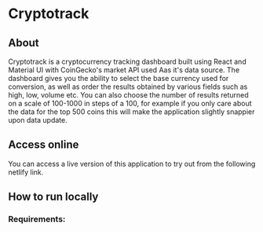 # Cryptotrack

## About
Cryptotrack is a cryptocurrency tracking dashboard built using React and Material UI with CoinGecko's market API used Aas it's data source. The dashboard gives you the ability to select the base currency used for conversion, as well as order the results obtained by various fields such as high, low, volume etc. You can also choose the number of results returned on a scale of 100-1000 in steps of a 100, for example if you only care about the data for the top 500 coins this will make the application slightly snappier upon data update.


## Access online
You can access a live version of this application to try out from the following netlify link.

## How to run locally
### Requirements:
